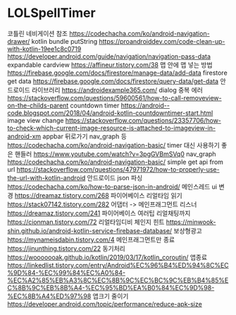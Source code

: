 # LOLSpellTimer
코틀린 네비게이션 참조 	https://codechacha.com/ko/android-navigation-drawer/
kotlin bundle putString	https://proandroiddev.com/code-clean-up-with-kotlin-19ee1c8c0719
	https://developer.android.com/guide/navigation/navigation-pass-data
expandable cardview	https://affineur.tistory.com/38
맵 안에 맵 넣는 방법	https://firebase.google.com/docs/firestore/manage-data/add-data
firestore get data	https://firebase.google.com/docs/firestore/query-data/get-data
안드로이드 라이브러리	https://androidexample365.com/
dialog 중복 에러 	https://stackoverflow.com/questions/59600561/how-to-call-removeview-on-the-childs-parent
countdown timer 	https://android--code.blogspot.com/2018/04/android-kotlin-countdowntimer-start.html
image view change	https://stackoverflow.com/questions/23357706/how-to-check-which-current-image-resource-is-attached-to-imageview-in-android-xm
appbar 뒤로가기 nav_graph 등	https://codechacha.com/ko/android-navigation-basic/
timer 대신 사용하기 좋은 핸들러 	https://www.youtube.com/watch?v=3pgGVBmSVq0
nav_graph	https://codechacha.com/ko/android-navigation-basic/
simple get api from url	https://stackoverflow.com/questions/47971972/how-to-properly-use-the-url-with-kotlin-android
안드로이드 json 파싱	https://codechacha.com/ko/how-to-parse-json-in-android/
메인스레드 ui 변경	https://dreamaz.tistory.com/268
파이어베이스 리얼타임 읽기	https://stack07142.tistory.com/282
어댑터 -> 메인프래그먼트 리스너	https://dreamaz.tistory.com/241
파이어베이스 여러팁 리얼채팅까지 	https://cionman.tistory.com/72
리얼타임디비 체인지 힌트 	https://minwook-shin.github.io/android-kotlin-service-firebase-database/
보상형광고	https://mynameisdabin.tistory.com/4
메인프래그먼트만 종료 	https://jinunthing.tistory.com/22
동기처리	https://wooooooak.github.io/kotlin/2019/03/17/kotlin_coroutin/
앱종료 	https://linkedlist.tistory.com/entry/Android%EC%96%B4%ED%94%8C%EC%9D%84-%EC%99%84%EC%A0%84-%EC%A2%85%EB%A3%8C%EC%8B%9C%EC%BC%9C%EB%B4%85%EC%8B%9C%EB%8B%A4-%EC%95%BD%EA%B0%84%EC%9D%98-%EC%8B%A4%ED%97%98
앱크기 줄이기	https://developer.android.com/topic/performance/reduce-apk-size
